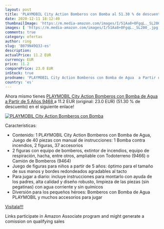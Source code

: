 ```yaml
---
layout: post
title: 'PLAYMOBIL City Action Bomberos con Bomba al 51.30 % de descuento'
date: 2020-12-11 18:12:49
thumbnailImage: 'https://m.media-amazon.com/images/I/51Aa8+0FgqL._SL200_.jpg'
images: [ 'https://m.media-amazon.com/images/I/51Aa8+0FgqL._SL200_.jpg' ]
comments: true
category: ofertas
author: ring
slug: 'B079N49Q3J-es'
description:
actualPrice: 11.2 EUR
currency: EUR
price: 11.2
comparePrice: 23.0 EUR
inStock: true
prodname: 'PLAYMOBIL City Action Bomberos con Bomba de Agua  a Partir de 5 Años  9468 '
country: 'es'
---
```


Ahora mismo tienes [PLAYMOBIL City Action Bomberos con Bomba de Agua  a Partir de 5 Años  9468 ](https://www.amazon.es/dp/B079N49Q3J/?tag=tolees-21) a 11.2 EUR (original: 23.0 EUR) (51.30 %  de descuento) en el siguiente enlace!

[![PLAYMOBIL City Action Bomberos con Bomba](https://m.media-amazon.com/images/I/51Aa8+0FgqL._SL200_.jpg)](https://www.amazon.es/dp/B079N49Q3J/?tag=tolees-21)

Características:

- Contenido: 1 PLAYMOBIL City Action Bomberos con Bomba de Agua, Juego de 40 piezas con manual de instrucciones: 1 Bomba contra incendios, 2 figuras, 37 accesorios
- 2 figuras con equipo de bomberos, extintor de incendios, equipo de respiración, hacha, entre otros, ampliable con Todoterreno (9466) o Camión de Bomberos (9464)
- Juego de figuras para niños a partir de 5 años: óptimo para el tamaño de sus manos y bordes redondeados agradables al tacto
- Para jugar a diario: incluye instrucciones para montarlo con ayuda de los padres, alta calidad y diseño robusto, limpieza de las piezas (sin pegatinas) con agua corriente y sin químicos
- Diversión para los pequeños héroes: Bomberos con Bomba de Agua PLAYMOBIL y muchos accesorios para jugar

[Visítala!!!](https://www.amazon.es/dp/B079N49Q3J/?tag=tolees-21)

Links participate in Amazon Associate program and might generate a comission on qualifying sales
